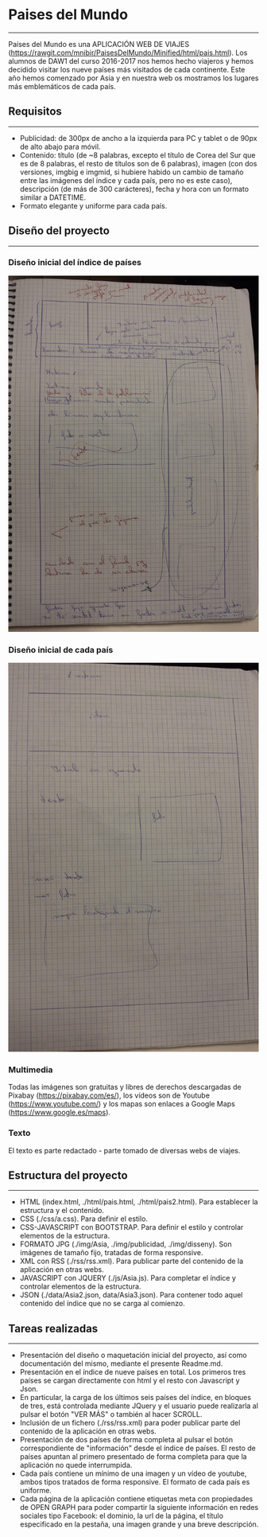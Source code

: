 # Paises del Mundo
------------------

Países del Mundo es una APLICACIÓN WEB DE VIAJES (https://rawgit.com/mnibir/PaisesDelMundo/Minified/html/pais.html). Los alumnos de DAW1 del curso 2016-2017 nos hemos hecho viajeros y hemos decidido visitar los nueve países más visitados de cada continente. Este año hemos comenzado por Asia y en nuestra web os mostramos los lugares más emblemáticos de cada país.


## Requisitos
-------------

* Publicidad: de 300px de ancho a la izquierda para PC y tablet o de 90px de alto abajo para móvil.
* Contenido: título (de ~8 palabras, excepto el título de Corea del Sur que es de 8 palabras, el resto de títulos son de 6 palabras), imagen (con dos versiones, imgbig e imgmid, si hubiere habido un cambio de tamaño entre las imágenes del índice y cada país, pero no es este caso), descripción (de más de 300 carácteres), fecha y hora con un formato similar a DATETIME.
* Formato elegante y uniforme para cada país.


## Diseño del proyecto
----------------------

### Diseño inicial del índice de países
![img](https://github.com/mnibir/PaisesDelMundo/blob/master/img/disseny/disseny_index.jpg)

### Diseño inicial de cada país
![img](https://github.com/mnibir/PaisesDelMundo/blob/master/img/disseny/disseny_pais.jpg)

### Multimedia
Todas las imágenes son gratuitas y libres de derechos descargadas de Pixabay (https://pixabay.com/es/), los vídeos son de Youtube (https://www.youtube.com/) y los mapas son enlaces a Google Maps (https://www.google.es/maps).

### Texto
El texto es parte redactado - parte tomado de diversas webs de viajes.


## Estructura del proyecto
--------------------------

* HTML (index.html, ./html/pais.html, ./html/pais2.html). Para establecer la estructura y el contenido.
* CSS (./css/a.css). Para definir el estilo.
* CSS-JAVASCRIPT con BOOTSTRAP. Para definir el estilo y controlar elementos de la estructura.
* FORMATO JPG (./img/Asia, ./img/publicidad, ./img/disseny). Son imágenes de tamaño fijo, tratadas de forma responsive.
* XML con RSS (./rss/rss.xml). Para publicar parte del contenido de la aplicación en otras webs.
* JAVASCRIPT con JQUERY (./js/Asia.js). Para completar el índice y controlar elementos de la estructura.
* JSON (./data/Asia2.json, data/Asia3.json). Para contener todo aquel contenido del índice que no se carga al comienzo.
  
  
## Tareas realizadas
--------------------

* Presentación del diseño o maquetación inicial del proyecto, así como documentación del mismo, mediante el presente Readme.md.
* Presentación en el índice de nueve países en total. Los primeros tres países se cargan directamente con html y el resto con Javascript y Json.
* En particular, la carga de los últimos seis países del índice, en bloques de tres, está controlada mediante JQuery y el usuario puede realizarla al pulsar el botón "VER MÁS" o también al hacer SCROLL.
* Inclusión de un fichero (./rss/rss.xml) para poder publicar parte del contenido de la aplicación en otras webs.
* Presentación de dos países de forma completa al pulsar el botón correspondiente de "información" desde el índice de países. El resto de países apuntan al primero presentado de forma completa para que la aplicación no quede interrumpida.
* Cada país contiene un mínimo de una imagen y un vídeo de youtube, ambos tipos tratados de forma responsive. El formato de cada país es uniforme.
* Cada página de la aplicación contiene etiquetas meta con propiedades de OPEN GRAPH para poder compartir la siguiente información en redes sociales tipo Facebook: el dominio, la url de la página, el título especificado en la pestaña, una imagen grande y una breve descripción.  



